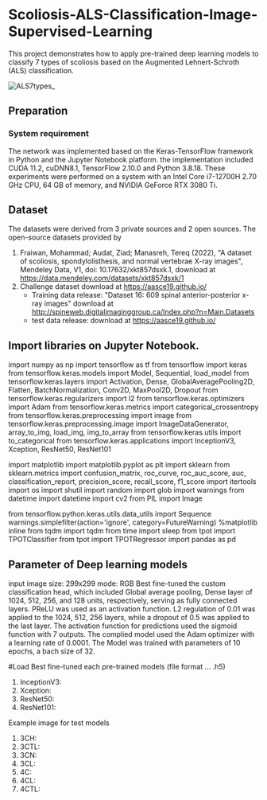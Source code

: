 # Scoliosis-ALS-Classification-Image-Supervised-Learning
This project demonstrates how to apply pre-trained deep learning models to classify 7 types of scoliosis based on the Augmented Lehnert-Schroth (ALS) classification.

![ALS7types_](https://github.com/13utterply/Scoliosis-ALS-Classification-Image-Supervised-Learning/assets/151118115/7144a71c-28c0-4d34-ad1d-43db68ca7bb5)

## Preparation
### System requirement
The network was implemented based on the Keras-TensorFlow framework in Python and the Jupyter Notebook platform.
the implementation included CUDA 11.2, cuDNN8.1, TensorFlow 2.10.0 and Python 3.8.18.
These experiments were performed on a system with an Intel Core i7-12700H 2.70 GHz CPU, 64 GB of memory, and NVIDIA GeForce RTX 3080 Ti.

## Dataset
The datasets were derived from 3 private sources and 2 open sources. 
The open-source datasets provided by
1. Fraiwan, Mohammad; Audat, Ziad; Manasreh, Tereq (2022), "A dataset of scoliosis, spondylolisthesis, and normal vertebrae X-ray images", Mendeley Data, V1, doi: 10.17632/xkt857dsxk.1,
   download at https://data.mendeley.com/datasets/xkt857dsxk/1 
3. Challenge dataset download at https://aasce19.github.io/
    - Training data release: "Dataset 16: 609 spinal anterior-posterior x-ray images" download at http://spineweb.digitalimaginggroup.ca/Index.php?n=Main.Datasets
    - test data release: download at https://aasce19.github.io/
  
## Import libraries on Jupyter Notebook.
import numpy as np
import tensorflow as tf
from tensorflow import keras
from tensorflow.keras.models import Model, Sequential, load_model
from tensorflow.keras.layers import Activation, Dense, GlobalAveragePooling2D, Flatten, BatchNormalization, Conv2D, MaxPool2D, Dropout
from tensorflow.keras.regularizers import l2
from tensorflow.keras.optimizers import Adam
from tensorflow.keras.metrics import categorical_crossentropy
from tensorflow.keras.preprocessing import image
from tensorflow.keras.preprocessing.image import ImageDataGenerator, array_to_img, load_img, img_to_array
from tensorflow.keras.utils import to_categorical
from tensorflow.keras.applications import InceptionV3, Xception, ResNet50, ResNet101

import matplotlib
import matplotlib.pyplot as plt
import sklearn
from sklearn.metrics import confusion_matrix, roc_curve, roc_auc_score, auc, classification_report, precision_score, recall_score, f1_score
import itertools
import os
import shutil
import random
import glob
import warnings
from datetime import datetime
import cv2
from PIL import Image

from tensorflow.python.keras.utils.data_utils import Sequence
warnings.simplefilter(action='ignore', category=FutureWarning)
%matplotlib inline
from tqdm import tqdm
from time import sleep
from tpot import TPOTClassifier
from tpot import TPOTRegressor
import pandas as pd

## Parameter of Deep learning models
input  image size: 299x299 mode: RGB
Best fine-tuned the custom classification head, which included Global average pooling, Dense layer of 1024, 512, 256, and 128 units, respectively, serving as fully connected layers.
PReLU was used as an activation function. L2 regulation of 0.01 was applied to the 1024, 512, 256 layers, while a dropout of 0.5 was applied to the last layer.
The activation function for predictions used the sigmoid function with 7 outputs. The complied model used the Adam optimizer with a learning rate of 0.0001. 
The Model was trained with parameters of 10 epochs, a bach size of 32.


#Load Best fine-tuned each pre-trained models (file format ... .h5)
1. InceptionV3: 
2. Xception: 
3. ResNet50: 
4. ResNet101:

Example image for test models
1. 3CH: 
2. 3CTL: 
3. 3CN: 
4. 3CL: 
5. 4C: 
6. 4CL: 
7. 4CTL:



